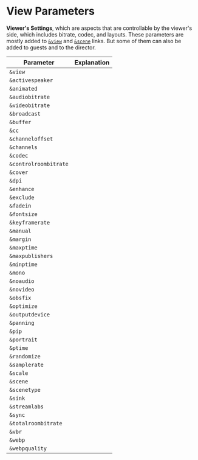 # View Parameters

**Viewer's Settings**, which are aspects that are controllable by the viewer's side, which includes bitrate, codec, and layouts. These parameters are mostly added to [`&view`](view.md) and [`&scene`](scene.md) links. But some of them can also be added to guests and to the director.

| Parameter             | Explanation |
| --------------------- | ----------- |
| `&view`               |             |
| `&activespeaker`      |             |
| `&animated`           |             |
| `&audiobitrate`       |             |
| `&videobitrate`       |             |
| `&broadcast`          |             |
| `&buffer`             |             |
| `&cc`                 |             |
| `&channeloffset`      |             |
| `&channels`           |             |
| `&codec`              |             |
| `&controlroombitrate` |             |
| `&cover`              |             |
| `&dpi`                |             |
| `&enhance`            |             |
| `&exclude`            |             |
| `&fadein`             |             |
| `&fontsize`           |             |
| `&keyframerate`       |             |
| `&manual`             |             |
| `&margin`             |             |
| `&maxptime`           |             |
| `&maxpublishers`      |             |
| `&minptime`           |             |
| `&mono`               |             |
| `&noaudio`            |             |
| `&novideo`            |             |
| `&obsfix`             |             |
| `&optimize`           |             |
| `&outputdevice`       |             |
| `&panning`            |             |
| `&pip`                |             |
| `&portrait`           |             |
| `&ptime`              |             |
| `&randomize`          |             |
| `&samplerate`         |             |
| `&scale`              |             |
| `&scene`              |             |
| `&scenetype`          |             |
| `&sink`               |             |
| `&streamlabs`         |             |
| `&sync`               |             |
| `&totalroombitrate`   |             |
| `&vbr`                |             |
| `&webp`               |             |
| `&webpquality`        |             |
